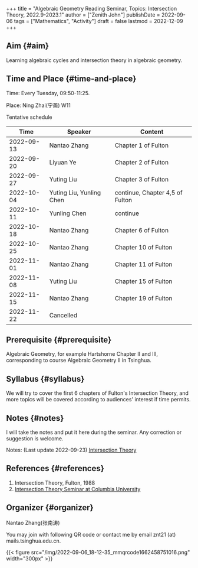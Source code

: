 +++
title = "Algebraic Geometry Reading Seminar, Topics: Intersection Theory, 2022.9-2023.1"
author = ["Zenith John"]
publishDate = 2022-09-06
tags = ["Mathematics", "Activity"]
draft = false
lastmod = 2022-12-09
+++

## Aim {#aim}

Learning algebraic cycles and intersection theory in algebraic geometry.


## Time and Place {#time-and-place}

Time: Every Tuesday, 09:50-11:25.

Place: Ning Zhai(宁斋) W11

Tentative schedule

| Time       | Speaker                  | Content                         |
|------------|--------------------------|---------------------------------|
| 2022-09-13 | Nantao Zhang             | Chapter 1 of Fulton             |
| 2022-09-20 | Liyuan Ye                | Chapter 2 of Fulton             |
| 2022-09-27 | Yuting Liu               | Chapter 3 of Fulton             |
| 2022-10-04 | Yuting Liu, Yunling Chen | continue, Chapter 4,5 of Fulton |
| 2022-10-11 | Yunling Chen             | continue                        |
| 2022-10-18 | Nantao Zhang             | Chapter 6 of Fulton             |
| 2022-10-25 | Nantao Zhang             | Chapter 10 of Fulton            |
| 2022-11-01 | Nantao Zhang             | Chapter 11 of Fulton            |
| 2022-11-08 | Yuting Liu               | Chapter 15 of Fulton            |
| 2022-11-15 | Nantao Zhang             | Chapter 19 of Fulton            |
| 2022-11-22 | Cancelled                |                                 |


## Prerequisite {#prerequisite}

Algebraic Geometry, for example Hartshorne Chapter II and III, corresponding to course Algebraic Geometry II in Tsinghua.


## Syllabus {#syllabus}

We will try to cover the first 6 chapters of Fulton's Intersection Theory, and more topics will be covered according to audiences' interest if time permits.


## Notes {#notes}

I will take the notes and put it here during the seminar. Any correction or suggestion is welcome.

Notes: (Last update 2022-09-23)
[Intersection Theory](https://zenith-john.github.io/file/Intersection%5FTheory.pdf)


## References {#references}

1.  Intersection Theory, Fulton, 1988
2.  [Intersection Theory Seminar at Columbia University](http://math.columbia.edu/~syu/f18-intersection.html)


## Organizer {#organizer}

Nantao Zhang(张南涛)

You may join with following QR code or contact me by email znt21 (at) mails.tsinghua.edu.cn.

{{< figure src="/img/2022-09-06_18-12-35_mmqrcode1662458751016.png" width="300px" >}}
